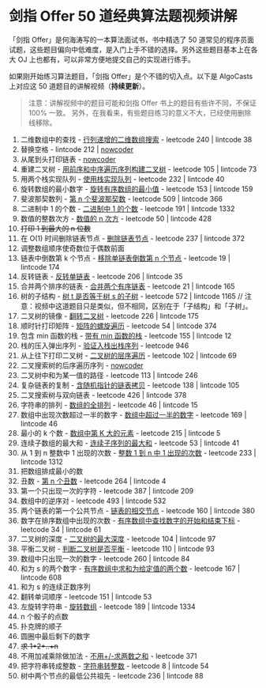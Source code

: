 # 剑指 Offer 50 道经典算法题视频讲解

「剑指 Offer」是何海涛写的一本算法面试书，书中精选了 50 道常见的程序员面试题，这些题目偏向中低难度，是入门上手不错的选择。另外这些题目基本上在各大 OJ 上也都有，可以非常方便地提交自己的实现进行练手。

如果刚开始练习算法题目，「剑指 Offer」是个不错的切入点。以下是 AlgoCasts 上对应这 50 道题目的讲解视频（**持续更新**）。

> 注意：讲解视频中的题目可能和剑指 Offer 书上的题目有些许不同，不保证 100% 一致。
> 另外，在我看来，有些题目练习的意义不大，已经使用删除线移除。

1. 二维数组中的查找 - [行列递增的二维数组搜索](https://algocasts.io/episodes/AEpoMmQ1) - leetcode 240 | lintcode 38
1. 替换空格 - lintcode 212 | [nowcoder](https://www.nowcoder.com/practice/4060ac7e3e404ad1a894ef3e17650423)
1. 从尾到头打印链表 - [nowcoder](https://www.nowcoder.com/practice/d0267f7f55b3412ba93bd35cfa8e8035)
1. 重建二叉树 - [用前序和中序遍历序列构建二叉树](https://algocasts.io/episodes/M0G2DaWz) - leetcode 105 | lintcode 73
1. 用两个栈实现队列 - [使用栈实现队列](https://algocasts.io/episodes/jwmBznm8) - leetcode 232 | lintcode 40
1. 旋转数组的最小数字 - [旋转有序数组的最小值](https://algocasts.io/episodes/q2m5w5pz) - leetcode 153 | lintcode 159
1. 斐波那契数列 - [第 n 个斐波那契数](https://algocasts.io/episodes/17WMX8pj) - leetcode 509 | lintcode 366
1. 二进制中 1 的个数 - [二进制中 1 的个数](https://algocasts.io/episodes/XZWvbBW7) - leetcode 191 | lintcode 1332
1. 数值的整数次方 - [数值的 n 次方](https://algocasts.io/episodes/Z5mzJmdn) - leetcode 50 | lintcode 428
1. ~~打印 1 到最大的 n 位数~~
1. 在 O(1) 时间删除链表节点 - [删除链表节点](https://algocasts.io/episodes/VBpL0opD) - leetcode 237 | lintcode 372
1. 调整数组顺序使奇数位于偶数前面
1. 链表中倒数第 k 个节点 - [移除单链表倒数第 n 个节点](https://algocasts.io/episodes/eAGQQlG4) - leetcode 19 | lintcode 174
1. 反转链表 - [反转单链表](https://algocasts.io/episodes/QrWZbW5w) - leetcode 206 | lintcode 35
1. 合并两个排序的链表 - [合并两个有序链表](https://algocasts.io/episodes/17WMoGjw) - leetcode 21 | lintcode 165
1. 树的子结构 - [树 t 是否等于树 s 的子树](https://algocasts.io/episodes/M0G2Q7mz) - leetcode 572 | lintcode 1165 // 注意：视频中这道题目只是类似，但不相同，区别在于「子结构」和「子树」。
1. 二叉树的镜像 - [翻转二叉树](https://algocasts.io/episodes/6emEEjmV) - leetcode 226 | lintcode 175
1. 顺时针打印矩阵 - [矩阵的螺旋遍历](https://algocasts.io/episodes/AwmXkzWx) - leetcode 54 | lintcode 374
1. 包含 min 函数的栈 - [带有 min 函数的栈](https://algocasts.io/episodes/LPmwNWqw) - leetcode 155 | lintcode 12
1. 栈的压入弹出序列 - [验证入栈出栈序列](https://algocasts.io/episodes/KApAz4W6) - leetcode 946
1. 从上往下打印二叉树 - [二叉树的层序遍历](https://algocasts.io/episodes/qjG0bWK2) - leetcode 102 | lintcode 69
1. 二叉搜索树的后序遍历序列 - [nowcoder](https://www.nowcoder.com/practice/a861533d45854474ac791d90e447bafd)
1. 二叉树中和为某一值的路径 - leetcode 113 | lintcode 246
1. 复杂链表的复制 - [含随机指针的链表拷贝](https://algocasts.io/episodes/RVmVkoGQ) - leetcode 138 | lintcode 105
1. 二叉搜索树与双向链表 - leetcode 426 | lintcode 378
1. 字符串的排列 - [数组的全排列](https://algocasts.io/episodes/ldGj7p9j) - leetcode 46 | lintcode 15
1. 数组中出现次数超过一半的数字 - [数组中超过一半的数字](https://algocasts.io/episodes/VlWd8W06) - leetcode 169 | lintcode 46
1. 最小的 k 个数 - [数组中第 K 大的元素](https://algocasts.io/episodes/vkmelbWb) - leetcode 215 | lintcode 5
1. 连续子数组的最大和 - [连续子序列的最大和](https://algocasts.io/episodes/deG4vW1R) - leetcode 53 | lintcode 41
1. 从 1 到 n 整数中 1 出现的次数 - [整数 1 到 n 中 1 出现的次数](https://algocasts.io/episodes/deG4RbW1) - leetcode 233 | lintcode 1312
1. 把数组排成最小的数
1. 丑数 - [第 n 个丑数](https://algocasts.io/episodes/ldGjk7p9) - leetcode 264 | lintcode 4
1. 第一个只出现一次的字符 - leetcode 387 | lintcode 209
1. 数组中的逆序对 - leetcode 493 | lintcode 532
1. 两个链表的第一个公共节点 - [链表的相交节点](https://algocasts.io/episodes/AwmX9Gx6) - leetcode 160 | lintcode 380
1. 数字在排序数组中出现的次数 - [有序数组中查找数字的开始和结束下标](https://algocasts.io/episodes/QrWZJaW5) - leetcode 34 | lintcode 61
1. 二叉树的深度 - [二叉树的最大深度](https://algocasts.io/episodes/jwmB5W8Z) - leetcode 104 | lintcode 97
1. 平衡二叉树 - [判断二叉树是否平衡](https://algocasts.io/episodes/j5pglWx8) - leetcode 110 | lintcode 93
1. 数组中只出现一次的数字 - leetcode 260 | lintcode 84
1. 和为 s 的两个数字 - [有序数组中求和为给定值的两个数](https://algocasts.io/episodes/6emEjGVr) - leetcode 167 | lintcode 608
1. 和为 s 的连续正数序列
1. 翻转单词顺序 - leetcode 151 | lintcode 53
1. 左旋转字符串 - [旋转数组](https://algocasts.io/episodes/Z5mzgwGd) - leetcode 189 | lintcode 1334
1. n 个骰子的点数
1. 扑克牌的顺子
1. 圆圈中最后剩下的数字
1. ~~求 1+2+..+n~~
1. 不用加减乘除做加法 - [不用+/-求两数之和](https://algocasts.io/episodes/XZWvBW7n) - leetcode 371
1. 把字符串转成整数 - [字符串转整数](https://algocasts.io/episodes/aVWyYW25) - leetcode 8 | lintcode 54
1. 树中两个节点的最低公共祖先 - leetcode 236 | lintcode 88
